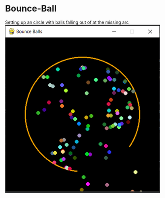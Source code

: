 # Bounce-Ball
Setting up an circle with balls falling out of at the missing arc
<br>
<img src="img.png" alt="Bouncing Balls Screenshot"/>
